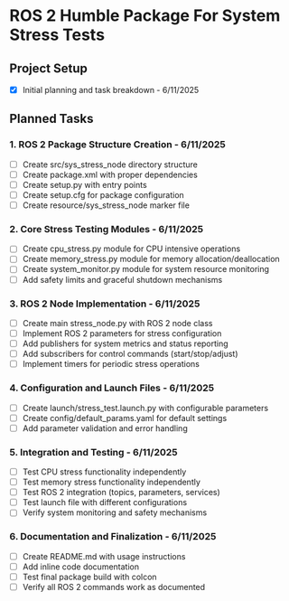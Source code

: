 # ROS 2 Humble Package For System Stress Tests

## Project Setup
- [x] Initial planning and task breakdown - 6/11/2025

## Planned Tasks

### 1. ROS 2 Package Structure Creation - 6/11/2025
- [ ] Create src/sys_stress_node directory structure
- [ ] Create package.xml with proper dependencies
- [ ] Create setup.py with entry points
- [ ] Create setup.cfg for package configuration
- [ ] Create resource/sys_stress_node marker file

### 2. Core Stress Testing Modules - 6/11/2025
- [ ] Create cpu_stress.py module for CPU intensive operations
- [ ] Create memory_stress.py module for memory allocation/deallocation
- [ ] Create system_monitor.py module for system resource monitoring
- [ ] Add safety limits and graceful shutdown mechanisms

### 3. ROS 2 Node Implementation - 6/11/2025
- [ ] Create main stress_node.py with ROS 2 node class
- [ ] Implement ROS 2 parameters for stress configuration
- [ ] Add publishers for system metrics and status reporting
- [ ] Add subscribers for control commands (start/stop/adjust)
- [ ] Implement timers for periodic stress operations

### 4. Configuration and Launch Files - 6/11/2025
- [ ] Create launch/stress_test.launch.py with configurable parameters
- [ ] Create config/default_params.yaml for default settings
- [ ] Add parameter validation and error handling

### 5. Integration and Testing - 6/11/2025
- [ ] Test CPU stress functionality independently
- [ ] Test memory stress functionality independently
- [ ] Test ROS 2 integration (topics, parameters, services)
- [ ] Test launch file with different configurations
- [ ] Verify system monitoring and safety mechanisms

### 6. Documentation and Finalization - 6/11/2025
- [ ] Create README.md with usage instructions
- [ ] Add inline code documentation
- [ ] Test final package build with colcon
- [ ] Verify all ROS 2 commands work as documented
